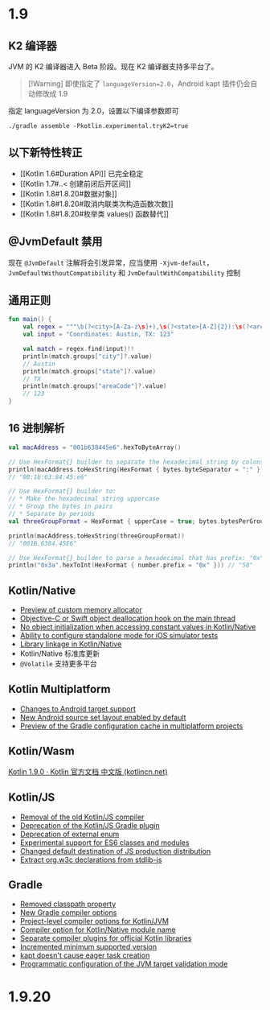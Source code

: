 # 1.9
## K2 编译器

JVM 的 K2 编译器进入 Beta 阶段。现在 K2 编译器支持多平台了。

> [!Warning] 即使指定了 `languageVersion=2.0`，Android kapt 插件仍会自动修改成 1.9

指定 languageVersion 为 2.0，设置以下编译参数即可

```shell
./gradle assemble -Pkotlin.experimental.tryK2=true
```
## 以下新特性转正

- [[Kotlin 1.6#Duration API]] 已完全稳定
- [[Kotlin 1.7#..< 创建前闭后开区间]]
- [[Kotlin 1.8#1.8.20#数据对象]]
- [[Kotlin 1.8#1.8.20#取消内联类次构造函数次数]]
- [[Kotlin 1.8#1.8.20#枚举类 values() 函数替代]]
## @JvmDefault 禁用

现在 `@JvmDefault` 注解将会引发异常，应当使用 `-Xjvm-default`，`JvmDefaultWithoutCompatibility` 和 `JvmDefaultWithCompatibility` 控制
## 通用正则

```kotlin
fun main() {
    val regex = """\b(?<city>[A-Za-z\s]+),\s(?<state>[A-Z]{2}):\s(?<areaCode>[0-9]{3})\b""".toRegex()
    val input = "Coordinates: Austin, TX: 123"

    val match = regex.find(input)!!
    println(match.groups["city"]?.value)
    // Austin
    println(match.groups["state"]?.value)
    // TX
    println(match.groups["areaCode"]?.value)
    // 123
}
```
## 16 进制解析

```kotlin
val macAddress = "001b638445e6".hexToByteArray()

// Use HexFormat{} builder to separate the hexadecimal string by colons
println(macAddress.toHexString(HexFormat { bytes.byteSeparator = ":" }))
// "00:1b:63:84:45:e6"

// Use HexFormat{} builder to:
// * Make the hexadecimal string uppercase
// * Group the bytes in pairs
// * Separate by periods
val threeGroupFormat = HexFormat { upperCase = true; bytes.bytesPerGroup = 2; bytes.groupSeparator = "." }

println(macAddress.toHexString(threeGroupFormat))
// "001B.6384.45E6"

// Use HexFormat{} builder to parse a hexadecimal that has prefix: "0x".
println("0x3a".hexToInt(HexFormat { number.prefix = "0x" })) // "58"
```
## Kotlin/Native

- [Preview of custom memory allocator](https://book.kotlincn.net/text/whatsnew19.html#preview-of-custom-memory-allocator)
- [Objective-C or Swift object deallocation hook on the main thread](https://book.kotlincn.net/text/whatsnew19.html#objective-c-or-swift-object-deallocation-hook-on-the-main-thread)
- [No object initialization when accessing constant values in Kotlin/Native](https://book.kotlincn.net/text/whatsnew19.html#no-object-initialization-when-accessing-constant-values-in-kotlinnative)
- [Ability to configure standalone mode for iOS simulator tests](https://book.kotlincn.net/text/whatsnew19.html#ability-to-configure-standalone-mode-for-ios-simulator-tests-in-kotlinnative)
- [Library linkage in Kotlin/Native](https://book.kotlincn.net/text/whatsnew19.html#library-linkage-in-kotlinnative)
- Kotlin/Native 标准库更新
- `@Volatile` 支持更多平台
## Kotlin Multiplatform

- [Changes to Android target support](https://book.kotlincn.net/text/whatsnew19.html#changes-to-android-target-support)
- [New Android source set layout enabled by default](https://book.kotlincn.net/text/whatsnew19.html#new-android-source-set-layout-enabled-by-default)
- [Preview of the Gradle configuration cache in multiplatform projects](https://book.kotlincn.net/text/whatsnew19.html#preview-of-the-gradle-configuration-cache)
## Kotlin/Wasm

[Kotlin 1.9.0 · Kotlin 官方文档 中文版 (kotlincn.net)](https://book.kotlincn.net/text/whatsnew19.html)
## Kotlin/JS

- [Removal of the old Kotlin/JS compiler](https://book.kotlincn.net/text/whatsnew19.html#removal-of-the-old-kotlinjs-compiler)
- [Deprecation of the Kotlin/JS Gradle plugin](https://book.kotlincn.net/text/whatsnew19.html#deprecation-of-the-kotlinjs-gradle-plugin)
- [Deprecation of external enum](https://book.kotlincn.net/text/whatsnew19.html#deprecation-of-external-enum)
- [Experimental support for ES6 classes and modules](https://book.kotlincn.net/text/whatsnew19.html#experimental-support-for-es6-classes-and-modules)
- [Changed default destination of JS production distribution](https://book.kotlincn.net/text/whatsnew19.html#changed-default-destination-of-js-production-distribution)
- [Extract org.w3c declarations from stdlib-js](https://book.kotlincn.net/text/whatsnew19.html#extract-orgw3c-declarations-from-stdlib-js)
## Gradle

- [Removed classpath property](https://book.kotlincn.net/text/whatsnew19.html#removed-classpath-property)
- [New Gradle compiler options](https://book.kotlincn.net/text/whatsnew19.html#new-compiler-options)
- [Project-level compiler options for Kotlin/JVM](https://book.kotlincn.net/text/whatsnew19.html#project-level-compiler-options-for-kotlinjvm)
- [Compiler option for Kotlin/Native module name](https://book.kotlincn.net/text/whatsnew19.html#compiler-option-for-kotlinnative-module-name)
- [Separate compiler plugins for official Kotlin libraries](https://book.kotlincn.net/text/whatsnew19.html#separate-compiler-plugins-for-official-kotlin-libraries)
- [Incremented minimum supported version](https://book.kotlincn.net/text/whatsnew19.html#incremented-minimum-supported-version)
- [kapt doesn't cause eager task creation](https://book.kotlincn.net/text/whatsnew19.html#kapt-doesnt-cause-eager-task-creation-in-gradle)
- [Programmatic configuration of the JVM target validation mode](https://book.kotlincn.net/text/whatsnew19.html#programmatic-configuration-of-the-jvm-target-validation-mode)
# 1.9.20